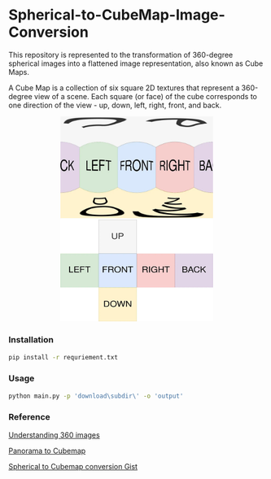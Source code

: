 # Spherical-to-CubeMap-Image-Conversion

This repository is represented to the transformation of 360-degree spherical images into a flattened image representation, also known as Cube Maps. 

A Cube Map is a collection of six square 2D textures that represent a 360-degree view of a scene. Each square (or face) of the cube corresponds to one direction of the view - up, down, left, right, front, and back.

<div align="center">
    <img src="img/spherical.jpg" height="200" width="300" />
    <img src="img/cube_map.jpg" height="200" width="300" /> 
</div>

### Installation

```bash
pip install -r requriement.txt
```

### Usage

```bash
python main.py -p 'download\subdir\' -o 'output' 
```

### Reference

[Understanding 360 images](https://medium.com/check-visit-computer-vision/understanding-360-images-8e0fcf0ee861)

[Panorama to Cubemap](https://jaxry.github.io/panorama-to-cubemap/)

[Spherical to Cubemap conversion Gist](https://gist.github.com/muminoff/1bc5430684b646c06d245f7f1fdaed57)
